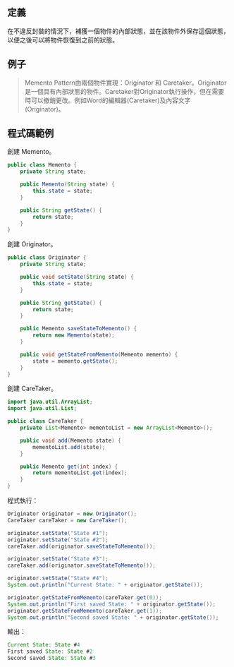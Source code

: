 ## 定義

在不違反封裝的情況下，補獲一個物件的內部狀態，並在該物件外保存這個狀態，以便之後可以將物件恢復到之前的狀態。

## 例子   

> Memento Pattern由兩個物件實現：Originator 和 Caretaker。Originator是一個具有內部狀態的物件。Caretaker對Originator執行操作，但在需要時可以撤銷更改。例如Word的編輯器(Caretaker)及內容文字(Originator)。
  
## 程式碼範例  
創建 Memento。  
```java
public class Memento {
    private String state;

    public Memento(String state) {
        this.state = state;
    }

    public String getState() {
        return state;
    }
}
```  

創建 Originator。  
```java
public class Originator {
    private String state;

    public void setState(String state) {
        this.state = state;
    }

    public String getState() {
        return state;
    }

    public Memento saveStateToMemento() {
        return new Memento(state);
    }

    public void getStateFromMemento(Memento memento) {
        state = memento.getState();
    }
}
```   

創建 CareTaker。  
```java
import java.util.ArrayList;
import java.util.List;

public class CareTaker {
    private List<Memento> mementoList = new ArrayList<Memento>();

    public void add(Memento state) {
        mementoList.add(state);
    }

    public Memento get(int index) {
        return mementoList.get(index);
    }
}
```  

程式執行：  
```java
Originator originator = new Originator();
CareTaker careTaker = new CareTaker();

originator.setState("State #1");
originator.setState("State #2");
careTaker.add(originator.saveStateToMemento());

originator.setState("State #3");
careTaker.add(originator.saveStateToMemento());

originator.setState("State #4");
System.out.println("Current State: " + originator.getState());

originator.getStateFromMemento(careTaker.get(0));
System.out.println("First saved State: " + originator.getState());
originator.getStateFromMemento(careTaker.get(1));
System.out.println("Second saved State: " + originator.getState());
```  

輸出：  
```java
Current State: State #4
First saved State: State #2
Second saved State: State #3
```
